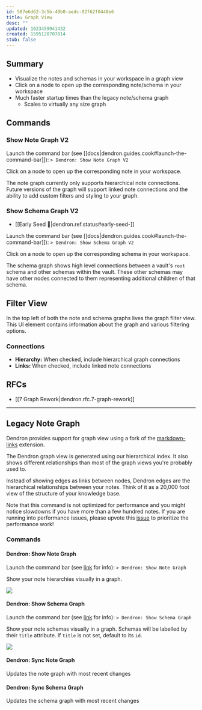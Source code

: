 ```yaml
---
id: 587e6d62-3c5b-49b0-aedc-02f62f0448e6
title: Graph View
desc: ""
updated: 1623459941432
created: 1595120707814
stub: false
---
```


## Summary

-   Visualize the notes and schemas in your workspace in a graph view
-   Click on a node to open up the corresponding note/schema in your workspace
-   Much faster startup times than the legacy note/schema graph
    -   Scales to virtually any size graph

## Commands

### Show Note Graph V2

Launch the command bar (see [[docs|dendron.guides.cook#launch-the-command-bar]]): `> Dendron: Show Note Graph V2`

Click on a node to open up the corresponding note in your workspace.

The note graph currently only supports hierarchical note connections. Future versions of the graph will support linked note connections and the ability to add custom filters and styling to your graph.

### Show Schema Graph V2
- [[Early Seed 🌱|dendron.ref.status#early-seed-]] 

Launch the command bar (see [[docs|dendron.guides.cook#launch-the-command-bar]]): `> Dendron: Show Schema Graph V2`

Click on a node to open up the corresponding schema in your workspace.

The schema graph shows high level connections between a vault's `root` schema and other schemas within the vault. These other schemas may have other nodes connected to them representing additional children of that schema.

## Filter View

In the top left of both the note and schema graphs lives the graph filter view. This UI element contains information about the graph and various filtering options.

### Connections

-   **Hierarchy:** When checked, include hierarchical graph connections
-   **Links:** When checked, include linked note connections

## RFCs

-   [[7 Graph Rework|dendron.rfc.7-graph-rework]]

---

## Legacy Note Graph

Dendron provides support for graph view using a fork of the [markdown-links](https://marketplace.visualstudio.com/items?itemName=tchayen.markdown-links) extension.

The Dendron graph view is generated using our hierarchical index. It also shows different relationships than most of the graph views you're probably used to.

Instead of showing edges as links between nodes, Dendron edges are the hierarchical relationships between your notes. Think of it as a 20,000 foot view of the structure of your knowledge base.

Note that this command is not optimized for performance and you might notice slowdowns if you have more than a few hundred notes. If you are running into performance issues, please upvote this [issue](https://github.com/dendronhq/dendron/issues/107) to prioritize the performance work!

### Commands

#### Dendron: Show Note Graph

Launch the command bar (see [link](https://www.dendron.so/notes/401c5889-20ae-4b3a-8468-269def4b4865.html#launch-the-command-bar) for info): `> Dendron: Show Note Graph`

Show your note hierarchies visually in a graph.

![](https://foundation-prod-assetspublic53c57cce-8cpvgjldwysl.s3-us-west-2.amazonaws.com/assets/images/graph.show-notes.gif)

#### Dendron: Show Schema Graph

Launch the command bar (see [link](https://www.dendron.so/notes/401c5889-20ae-4b3a-8468-269def4b4865.html#launch-the-command-bar) for info): `> Dendron: Show Schema Graph`

Show your note schemas visually in a graph. Schemas will be labelled by their `title` attribute. If `title` is not set, default to its `id`.

![](https://foundation-prod-assetspublic53c57cce-8cpvgjldwysl.s3-us-west-2.amazonaws.com/assets/images/graphs.show-schema.gif)

#### Dendron: Sync Note Graph

Updates the note graph with most recent changes

#### Dendron: Sync Schema Graph

Updates the schema graph with most recent changes
